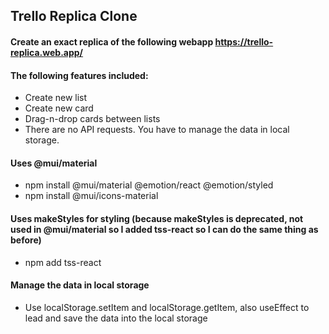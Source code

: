 ## Trello Replica Clone

#### Create an exact replica of the following webapp https://trello-replica.web.app/
#### The following features included:
- Create new list
- Create new card
- Drag-n-drop cards between lists
- There are no API requests. You have to manage the data in local storage.

#### Uses @mui/material
- npm install @mui/material @emotion/react @emotion/styled
- npm install @mui/icons-material

#### Uses makeStyles for styling (because makeStyles is deprecated, not used in @mui/material so I added tss-react so I can do the same thing as before)
- npm add tss-react

#### Manage the data in local storage
- Use localStorage.setItem and localStorage.getItem, also useEffect to lead and save the data into the local storage
